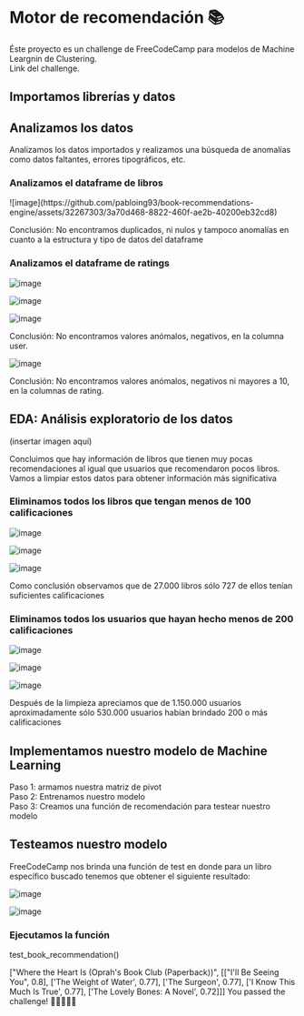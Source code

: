 <h1>Motor de recomendación 📚</h1>

<p>Éste proyecto es un challenge de FreeCodeCamp para modelos de Machine Leargnin de Clustering.<br>
Link del challenge.</p>

<h2>Importamos librerías y datos</h2>
<h2>Analizamos los datos</h2>
<p>Analizamos los datos importados y realizamos una búsqueda de anomalías como datos faltantes, errores tipográficos, etc.</p>
<h3>Analizamos el dataframe de libros</h3>
![image](https://github.com/pabloing93/book-recommendations-engine/assets/32267303/3a70d468-8822-460f-ae2b-40200eb32cd8)

<p>Conclusión: No encontramos duplicados, ni nulos y tampoco anomalías en cuanto a la estructura y tipo de datos del dataframe</p>

<h3>Analizamos el dataframe de ratings</h3>

![image](https://github.com/pabloing93/book-recommendations-engine/assets/32267303/8ac3257a-2278-47d2-b728-2cd961fb1ece)

![image](https://github.com/pabloing93/book-recommendations-engine/assets/32267303/b62b813d-e29c-4bec-a137-acf4ba78a090)

![image](https://github.com/pabloing93/book-recommendations-engine/assets/32267303/94ffc8e3-806b-496b-9400-cfb3cc66ab31)

<p>Conclusión: No encontramos valores anómalos, negativos, en la columna user.</p>

![image](https://github.com/pabloing93/book-recommendations-engine/assets/32267303/ce18da52-e406-4070-85bd-e92eccd36b30)

<p>Conclusión: No encontramos valores anómalos, negativos ni mayores a 10, en la columnas de rating.</p>

<h2>EDA: Análisis exploratorio de los datos</h2>

(insertar imagen aquí)

<p>Concluimos que hay información de libros que tienen muy pocas recomendaciones al igual que usuarios que recomendaron pocos libros. Vamos a limpiar estos datos para obtener información más significativa</p>

<h3>Eliminamos todos los libros que tengan menos de 100 calificaciones</h3>

![image](https://github.com/pabloing93/book-recommendations-engine/assets/32267303/95c5ac21-8383-41c2-9ed2-60bee7f66273)

![image](https://github.com/pabloing93/book-recommendations-engine/assets/32267303/2c3ff604-ff2a-435a-9a11-77c388482aa9)

![image](https://github.com/pabloing93/book-recommendations-engine/assets/32267303/7fe5f33f-d354-43a7-9ed4-1135b9b83a71)


<p>Como conclusión observamos que de 27.000 libros sólo 727 de ellos tenían suficientes calificaciones</p>

<h3>Eliminamos todos los usuarios que hayan hecho menos de 200 calificaciones</h3>

![image](https://github.com/pabloing93/book-recommendations-engine/assets/32267303/28d8cf74-563e-46c3-b071-8d707c738e9d)

![image](https://github.com/pabloing93/book-recommendations-engine/assets/32267303/e741bb4a-6a06-459b-821b-92505870c77d)

![image](https://github.com/pabloing93/book-recommendations-engine/assets/32267303/c225d992-ad08-4a2b-a995-490478326e7c)

<p>Después de la limpieza apreciamos que de 1.150.000 usuarios aproximadamente sólo 530.000 usuarios habían brindado 200 o más calificaciones</p>

<h2>Implementamos nuestro modelo de Machine Learning</h2>

Paso 1: armamos nuestra matriz de pivot <br>
Paso 2: Entrenamos nuestro modelo <br>
Paso 3: Creamos una función de recomendación para testear nuestro modelo

<h2>Testeamos nuestro modelo</h2>

<p>FreeCodeCamp nos brinda una función de test en donde para un libro específico buscado tenemos que obtener el siguiente resultado:</p>

![image](https://github.com/pabloing93/book-recommendations-engine/assets/32267303/6d4f43b0-cdda-4c0a-9a08-c51ba0063b11)

![image](https://github.com/pabloing93/book-recommendations-engine/assets/32267303/04a7e292-712f-476d-846d-6ce22d19468a)

<h3>Ejecutamos la función</h3>

<p>test_book_recommendation()</p>

<p>["Where the Heart Is (Oprah's Book Club (Paperback))", [["I'll Be Seeing You", 0.8], ['The Weight of Water', 0.77], ['The Surgeon', 0.77], ['I Know This Much Is True', 0.77], ['The Lovely Bones: A Novel', 0.72]]]
You passed the challenge! 🎉🎉🎉🎉🎉</p>


